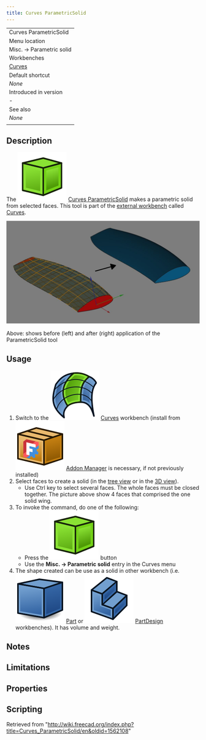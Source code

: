 ```yaml
---
title: Curves ParametricSolid
---
```


|                                                |
| ---------------------------------------------- |
| Curves ParametricSolid                         |
| Menu location                                  |
| Misc. → Parametric solid                       |
| Workbenches                                    |
| [Curves](/Curves_Workbench "Curves Workbench") |
| Default shortcut                               |
| _None_                                         |
| Introduced in version                          |
| -                                              |
| See also                                       |
| _None_                                         |
|                                                |

## Description

The ![](/src/assets/images/Curves_ParametricSolid.svg) [Curves ParametricSolid](/Curves_ParametricSolid "Curves ParametricSolid") makes a parametric solid from selected faces. This tool is part of the [external workbench](/External_workbenches "External workbenches") called [Curves](/Curves_Workbench "Curves Workbench").

![](/src/assets/images/Curves_ParametricSolid_demo.jpg)

Above: shows before (left) and after (right) application of the ParametricSolid tool

## Usage

1. Switch to the ![](/src/assets/images/Curves_workbench_icon.svg) [Curves](/Curves_Workbench "Curves Workbench") workbench (install from ![](/src/assets/images/Std_AddonMgr.svg) [Addon Manager](/Std_AddonMgr "Std AddonMgr") is necessary, if not previously installed)
2. Select faces to create a solid (in the [tree view](/Tree_view "Tree view") or in the [3D view](/3D_view "3D view")).
   - Use Ctrl key to select several faces. The whole faces must be closed together. The picture above show 4 faces that comprised the one solid wing.
3. To invoke the command, do one of the following:
   - Press the ![](/src/assets/images/Curves_ParametricSolid.svg) button
   - Use the **Misc. → Parametric solid** entry in the Curves menu
4. The shape created can be use as a solid in other workbench (i.e. ![](/src/assets/images/Workbench_Part.svg) [Part](/Part_Workbench "Part Workbench") or ![](/src/assets/images/Workbench_PartDesign.svg) [PartDesign](/PartDesign_Workbench "PartDesign Workbench") workbenches). It has volume and weight.

## Notes

## Limitations

## Properties

## Scripting

Retrieved from "<http://wiki.freecad.org/index.php?title=Curves_ParametricSolid/en&oldid=1562108>"
